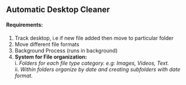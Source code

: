 ## Automatic Desktop Cleaner

#### Requirements:

1. Track desktop, i.e if new file added then move to particular folder
2. Move different file formats
3. Background Process (runs in background)
5. **System for File organization:**<br/>
   i. _Folders for each file type category. e.g: Images, Videos, Text._<br/>
   ii. _Within folders organize by date and creating subfolders with date format. <br/>_


